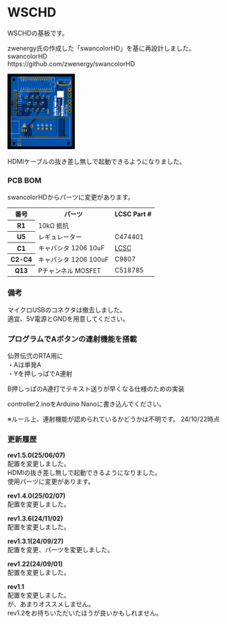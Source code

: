 # WSCHD
WSCHDの基板です。
<p>
zwenergy氏の作成した「swancolorHD」を基に再設計しました。<br>
swancolorHD<br>
https://github.com/zwenergy/swancolorHD
</p>
<p>
  <img src="https://raw.githubusercontent.com/plusmmm/WSCHD/main/Rev1.5.0.png" width="30%">
</p>
<p>
  HDMIケーブルの抜き差し無しで起動できるようになりました。
</p>

<h3>PCB BOM</h3>
<p>
  swancolorHDからパーツに変更があります。
</p>
<table>
  <tr>
    <th>番号</th>
    <th>パーツ</th>
    <th>LCSC Part #</th>
  </tr>
  <tr>
    <th>R1</th>
    <td>10kΩ 抵抗</td>
    <td><C17414</a></td>
  </tr>
  <tr>
    <th>U5</th>
    <td>レギュレーター</td>
    <td>C474401</td>
  </tr>
  <tr>
    <th>C1</th>
    <td>キャパシタ 1206 10uF</td>
    <td><a href="https://item.szlcsc.com/89171.html">LCSC</a></td>
  </tr>
  <tr>
    <th>C2-C4</th>
    <td>キャパシタ 1206 100uF</td>
    <td>C9807</td>
  </tr>
  <tr>
    <th>Q13</th>
    <td>Pチャンネル MOSFET</td>
    <td>C518785</td>
  </tr>
</table>

<h3>備考</h3>
<p>
  マイクロUSBのコネクタは撤去しました。<br>
  適宜、5V電源とGNDを用意してください。
</p>


<h3>プログラムでAボタンの連射機能を搭載</h3>
<p>
仙界伝弐のRTA用に<br>
・Aは単発A<br>
・Yを押しっぱでA連射
</p><p>
B押しっぱのA連打でテキスト送りが早くなる仕様のための実装
</p><p>
controller2.inoをArduino Nanoに書き込んでください。
</p>
<p>
※ルール上、連射機能が認められているかどうかは不明です。
  24/10/22時点
</p>


<h3>更新履歴</h3>
<p>
  <b>rev1.5.0(25/06/07)</b><br>
  配置を変更しました。<br>
  HDMIの抜き差し無しで起動できるようになりました。<br>
  使用パーツに変更があります。
</p>
<p>
  <b>rev1.4.0(25/02/07)</b><br>
  配置を変更しました。
</p>
<p>
  <b>rev1.3.6(24/11/02)</b><br>
  配置を変更しました。
</p>
<p>
  <b>rev1.3.1(24/09/27)</b><br>
  配置を変更、パーツを変更しました。
</p>
<p>
  <b>rev1.22(24/09/01)</b><br>
  配置を変更しました。
</p>
<p>
  <b>rev1.1</b><br>
  配置を変更しました。<br>
  が、あまりオススメしません。<br>
  rev1.2をお待ちいただいたほうが良いかもしれません。
</p>
